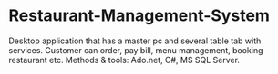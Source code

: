 # Restaurant-Management-System
Desktop application that has a master pc and several table tab with services. Customer can order, pay bill, menu management, 
booking restaurant etc.
Methods & tools: Ado.net, C#, MS SQL Server.

